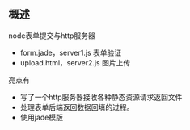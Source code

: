 ## 概述
node表单提交与http服务器
* form.jade，server1.js 表单验证
* upload.html，server2.js 图片上传

亮点有
* 写了一个http服务器接收各种静态资源请求返回文件
* 处理表单后端返回数据回填的过程。
* 使用jade模版
